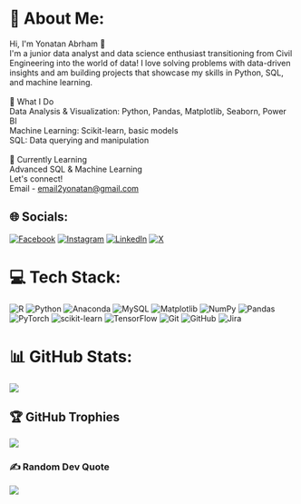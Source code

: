 # 💫 About Me:
Hi, I'm Yonatan Abrham 👋<br>I'm a junior data analyst and data science enthusiast transitioning from Civil Engineering into the world of data! I love solving problems with data-driven insights and am building projects that showcase my skills in Python, SQL, and machine learning.<br><br>🚀 What I Do<br>Data Analysis & Visualization: Python, Pandas, Matplotlib, Seaborn, Power BI<br>Machine Learning: Scikit-learn, basic models<br>SQL: Data querying and manipulation<br><br>🌱 Currently Learning<br>Advanced SQL & Machine Learning<br>Let's connect!<br>Email - email2yonatan@gmail.com<br>


## 🌐 Socials:
[![Facebook](https://img.shields.io/badge/Facebook-%231877F2.svg?logo=Facebook&logoColor=white)](https://facebook.com/@yonatan.abrham.9) [![Instagram](https://img.shields.io/badge/Instagram-%23E4405F.svg?logo=Instagram&logoColor=white)](https://instagram.com/@Lastyoni) [![LinkedIn](https://img.shields.io/badge/LinkedIn-%230077B5.svg?logo=linkedin&logoColor=white)](https://linkedin.com/in/@yonatan-abrham1) [![X](https://img.shields.io/badge/X-black.svg?logo=X&logoColor=white)](https://x.com/@yoni1280) 

# 💻 Tech Stack:
![R](https://img.shields.io/badge/r-%23276DC3.svg?style=for-the-badge&logo=r&logoColor=white) ![Python](https://img.shields.io/badge/python-3670A0?style=for-the-badge&logo=python&logoColor=ffdd54) ![Anaconda](https://img.shields.io/badge/Anaconda-%2344A833.svg?style=for-the-badge&logo=anaconda&logoColor=white) ![MySQL](https://img.shields.io/badge/mysql-4479A1.svg?style=for-the-badge&logo=mysql&logoColor=white) ![Matplotlib](https://img.shields.io/badge/Matplotlib-%23ffffff.svg?style=for-the-badge&logo=Matplotlib&logoColor=black) ![NumPy](https://img.shields.io/badge/numpy-%23013243.svg?style=for-the-badge&logo=numpy&logoColor=white) ![Pandas](https://img.shields.io/badge/pandas-%23150458.svg?style=for-the-badge&logo=pandas&logoColor=white) ![PyTorch](https://img.shields.io/badge/PyTorch-%23EE4C2C.svg?style=for-the-badge&logo=PyTorch&logoColor=white) ![scikit-learn](https://img.shields.io/badge/scikit--learn-%23F7931E.svg?style=for-the-badge&logo=scikit-learn&logoColor=white) ![TensorFlow](https://img.shields.io/badge/TensorFlow-%23FF6F00.svg?style=for-the-badge&logo=TensorFlow&logoColor=white) ![Git](https://img.shields.io/badge/git-%23F05033.svg?style=for-the-badge&logo=git&logoColor=white) ![GitHub](https://img.shields.io/badge/github-%23121011.svg?style=for-the-badge&logo=github&logoColor=white) ![Jira](https://img.shields.io/badge/jira-%230A0FFF.svg?style=for-the-badge&logo=jira&logoColor=white)
# 📊 GitHub Stats:
![](https://github-readme-streak-stats.herokuapp.com/?user=@YonInsights&theme=dark&hide_border=false)<br/>

## 🏆 GitHub Trophies
![](https://github-profile-trophy.vercel.app/?username=@YonInsights&theme=radical&no-frame=true&no-bg=false&margin-w=4)

### ✍️ Random Dev Quote
![](https://quotes-github-readme.vercel.app/api?type=horizontal&theme=radical)


<!-- Proudly created with GPRM ( https://gprm.itsvg.in ) -->

